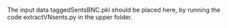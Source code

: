 The input data taggedSentsBNC.pkl should be placed here, by running the code extractVNsents.py in the upper folder.
